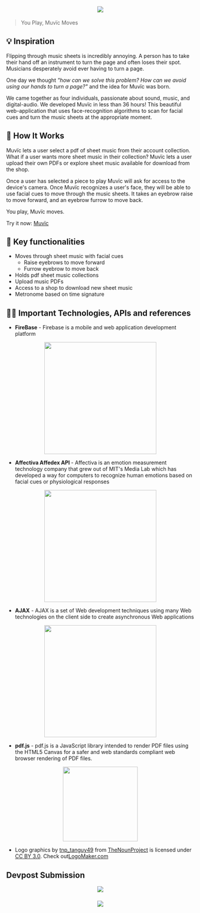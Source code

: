<h1 align="center">
<a href="http://muvic.org"><img src="http://www198.lunapic.com/do-not-link-here-use-hosting-instead/150556305195094?7257504431"></a>
</h1>

> You Play, Muvïc Moves

<h2> 💡 Inspiration </h2>
<p>
Flipping through music sheets is incredibly annoying. A person has to take their hand off an instrument to turn the page and often loses their spot. Musicians desperately avoid ever having to turn a page.

One day we thought <em>"how can we solve this problem? How can we avoid using our hands to turn a page?"</em> and the idea for Muvïc was born.

We came together as four individuals, passionate about sound, music, and digital-audio. We developed Muvïc in less than 36 hours! This beautiful web-application that uses face-recognition algorithms to scan for facial cues and turn the music sheets at the appropriate moment.
</p>

<h2> 💪 How It Works </h2>
<p>
Muvïc lets a user select a pdf of sheet music from their account collection. What if a user wants more sheet music in their collection? Muvïc lets a user upload their own PDFs or explore sheet music available for download from the shop. 

Once a user has selected a piece to play Muvïc will ask for access to the device's camera. Once Muvïc recognizes a user's face, they will be able to use facial cues to move through the music sheets. It takes an eyebrow raise to move forward, and an eyebrow furrow to move back.

You play, Muvïc moves. 

Try it now: <a href = "http://muvic.org"> Muvïc </a>
</p>
<h2> 🔑 Key functionalities </h2>

- Moves through sheet music with facial cues
  - Raise eyebrows to move forward
  - Furrow eyebrow to move back
- Holds pdf sheet music collections
- Upload music PDFs
- Access to a shop to download new sheet music
- Metronome based on time signature 


<h2> 👨‍💻 Important Technologies, APIs and references </h2>

* <p> <b>FireBase</b> - Firebase is a mobile and web application development platform </p>
<p align = "center"><a href = "https://firebase.google.com/"><img src="https://firebase.google.com/_static/6db4302793/images/firebase/lockup.png" width="300px"></a></p>

* <p> <b>Affectiva Affedex API </b>- Affectiva is an emotion measurement technology company that grew out of MIT's Media Lab which has developed a way for computers to recognize human emotions based on facial cues or physiological responses
<p align = "center"> <a href = "https://www.affectiva.com/"><img src="https://upload.wikimedia.org/wikipedia/en/7/7f/Affectiva_logo.jpg" width="300px"></a>

* <p> <b>AJAX</b> - AJAX is a set of Web development techniques using many Web technologies on the client side to create asynchronous Web applications</p>
<p align="center"><a herf="http://api.jquery.com/jquery.ajax/"><img src="http://wikiwebpedia.com/wp-content/uploads/ajax-logo1.jpg" width="300px"></a></p>

* <p> <b>pdf.js</b> - pdf.js is a JavaScript library intended to render PDF files using the HTML5 Canvas for a safer and web standards compliant web browser rendering of PDF files. </p>

<p align="center"><a href="https://github.com/mozilla/pdf.js/"><img src="https://upload.wikimedia.org/wikipedia/commons/b/b2/Pdf-js_logo.svg" width="200px"></a></p>

* <p> Logo graphics by <a href="https://thenounproject.com/tanguy49">tnp_tanguy49</a> from <a href="https://thenounproject.com/">TheNounProject</a> is licensed under <a href="http://creativecommons.org/licenses/by/3.0/" title="Creative Commons BY 3.0">CC BY 3.0</a>. Check out<a href="http://logomakr.com" title="Logo Maker">LogoMaker.com</a>
</p>

<h2>Devpost Submission</h2>
<p align = "center">
<a href="https://devpost.com/software/muvic"><img src="https://hackthenorth.com/img/black-logo.svg"></a>
</p>

<h3 align = "center">
<img src="http://www198.lunapic.com/editor/working/150555764556733?978257898">
</h3>

